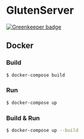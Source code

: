 # GlutenServer

[![Greenkeeper badge](https://badges.greenkeeper.io/DESQOL/GlutenServer.svg)](https://greenkeeper.io/)

## Docker

### Build        
```bash
$ docker-compose build
```

### Run
```bash
$ docker-compose up
```

### Build & Run
```bash
$ docker-compose up --build
```
